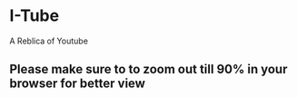 # I-Tube
A Reblica of Youtube
## Please make sure to to zoom out till 90% in your browser for better view
